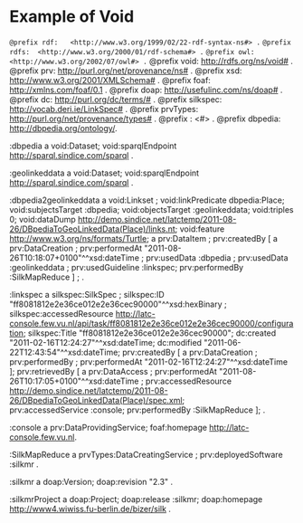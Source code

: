 # Example of Void 

`@prefix rdf:	<http://www.w3.org/1999/02/22-rdf-syntax-ns#> .`
`@prefix rdfs:	<http://www.w3.org/2000/01/rdf-schema#> .`
`@prefix owl:	<http://www.w3.org/2002/07/owl#> .`
@prefix void:   <http://rdfs.org/ns/void#> .
@prefix prv:    <http://purl.org/net/provenance/ns#> .
@prefix xsd:    <http://www.w3.org/2001/XMLSchema#> .
@prefix foaf:   <http://xmlns.com/foaf/0.1> .
@prefix doap:   <http://usefulinc.com/ns/doap#> .
@prefix dc:	<http://purl.org/dc/terms/#> .
@prefix silkspec:	<http://vocab.deri.ie/LinkSpec#> .
@prefix prvTypes:	<http://purl.org/net/provenance/types#> .
@prefix : <#> .
@prefix dbpedia: <http://dbpedia.org/ontology/>. 


:dbpedia a void:Dataset;
	void:sparqlEndpoint <http://sparql.sindice.com/sparql> .

:geolinkeddata a void:Dataset;
	void:sparqlEndpoint <http://sparql.sindice.com/sparql> .

:dbpedia2geolinkeddata a void:Linkset ;
	void:linkPredicate dbpedia:Place;
    void:subjectsTarget :dbpedia;
	void:objectsTarget :geolinkeddata;
	void:triples  0;
	void:dataDump <http://demo.sindice.net/latctemp/2011-08-26/DBpediaToGeoLinkedData(Place)/links.nt>;
    	void:feature <http://www.w3.org/ns/formats/Turtle>;
   	a prv:DataItem ;
    	prv:createdBy [	a prv:DataCreation ;
                	prv:performedAt "2011-08-26T10:18:07+0100"^^xsd:dateTime ;
			prv:usedData :dbpedia ;
			prv:usedData :geolinkeddata ;
                	prv:usedGuideline :linkspec;
			prv:performedBy :SilkMapReduce
			] ;
	.

:linkspec a silkspec:SilkSpec ;
	silkspec:ID "ff8081812e2e36ce012e2e36cec90000"^^xsd:hexBinary ;
	silkspec:accessedResource <http://latc-console.few.vu.nl/api/task/ff8081812e2e36ce012e2e36cec90000/configuration>;
	silkspec:Title "ff8081812e2e36ce012e2e36cec90000";
	dc:created "2011-02-16T12:24:27"^^xsd:dateTime;
	dc:modified "2011-06-22T12:43:54"^^xsd:dateTime;
	prv:createdBy [	a prv:DataCreation ;
			prv:performedBy <Unknown>;
                   	prv:performedAt "2011-02-16T12:24:27"^^xsd:dateTime
	          	];
	prv:retrievedBy [	a prv:DataAccess ;
                        	prv:performedAt "2011-08-26T10:17:05+0100"^^xsd:dateTime ;
				prv:accessedResource   <http://demo.sindice.net/latctemp/2011-08-26/DBpediaToGeoLinkedData(Place)/spec.xml>;      
		        	prv:accessedService :console;
				prv:performedBy :SilkMapReduce
        		 ];
.     

:console a prv:DataProvidingService;
	foaf:homepage  <http://latc-console.few.vu.nl>.

:SilkMapReduce a  prvTypes:DataCreatingService ;
	prv:deployedSoftware :silkmr .

:silkmr a doap:Version;
    doap:revision "2.3" .

:silkmrProject a doap:Project;
    doap:release :silkmr;
    doap:homepage <http://www4.wiwiss.fu-berlin.de/bizer/silk> .

